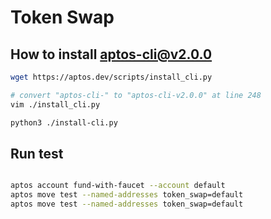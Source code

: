 # Token Swap

## How to install aptos-cli@v2.0.0

```sh
wget https://aptos.dev/scripts/install_cli.py

# convert "aptos-cli-" to "aptos-cli-v2.0.0" at line 248            
vim ./install_cli.py

python3 ./install-cli.py
```

## Run test

```sh

aptos account fund-with-faucet --account default
aptos move test --named-addresses token_swap=default
aptos move test --named-addresses token_swap=default

```
